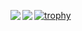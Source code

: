 <img align="left" src="https://github-readme-stats.vercel.app/api?username=xryuseix&count_private=true&show_icons=true&theme=tokyonight" /><img align="left" src="https://github-readme-stats.vercel.app/api/top-langs/?username=xryuseix&layout=compact" />
[![trophy](https://github-profile-trophy.vercel.app/?username=xryuseix)](https://github.com/ryo-ma/github-profile-trophy)